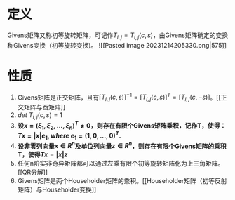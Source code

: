 # 定义
Givens矩阵又称初等旋转矩阵，可记作$T_{i,j}=T_{i,j}(c,s)$，由Givens矩阵确定的变换称Givens变换（初等旋转变换)。
![[Pasted image 20231214205330.png|575]]
# 性质
1. Givens矩阵是正交矩阵，且有$[T_{i,j}(c,s)]^{-1}=[T_{i,j}(c,s)]^{T}=[T_{i,j}(c,-s)]$。[[正交矩阵与酉矩阵]]
2. $det\ T_{i,j}(c,s)=1$
3. **设$x=(\xi_1,\xi_2,...,\xi_n)^T\ne 0$，则存在有限个Givens矩阵乘积，记作T，使得：$Tx=\left | x \right | e_1,where\ e_1=(1,0,...,0)^T$.**
4. **设非零列向量$x\in R^n$及单位列向量$z\in R^n$，则存在有限个Givens矩阵的乘积T，使得$Tx=\left | x \right | z$**
5. 任何n阶实非奇异矩阵都可以通过左乘有限个初等旋转矩阵化为上三角矩阵。[[QR分解]]
6. Givens矩阵是两个Householder矩阵的乘积。[[Householder矩阵（初等反射矩阵）与Householder变换]]